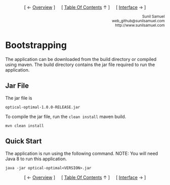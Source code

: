 <!--autoheader--><p align='center'>[ &larr; <a href='/optical-optimal/documentation/01.Overview.md#overview'>Overview</a> ]&nbsp;&nbsp;&nbsp;&nbsp;&nbsp;[ <a href='/Readme.md'>Table Of Contents</a> &uarr; ]&nbsp;&nbsp;&nbsp;&nbsp;&nbsp;[ <a href='/optical-optimal/documentation/03.Interface.md#interface'>Interface</a> &rarr; ]</p><!--/autoheader-->
<p align='right'>
<small>Sunil Samuel<br>
web_github@sunilsamuel.com<br>
http://www.sunilsamuel.com
</small>
</p>

# Bootstrapping

The application can be downloaded from the build directory or compiled using maven.  The build directory contains the jar file required to run the application.

## Jar File

The jar file is
```
optical-optimal-1.0.0-RELEASE.jar
```

To compile the jar file, run the `clean install` maven build.
```
mvn clean install
```

## Quick Start

The application is run using the following command.  NOTE: You will need Java 8 to run this application.

```
java -jar optical-optimal<VERSION>.jar
```


<!--autoheader--><p align='center'>[ &larr; <a href='/optical-optimal/documentation/01.Overview.md#overview'>Overview</a> ]&nbsp;&nbsp;&nbsp;&nbsp;&nbsp;[ <a href='/Readme.md'>Table Of Contents</a> &uarr; ]&nbsp;&nbsp;&nbsp;&nbsp;&nbsp;[ <a href='/optical-optimal/documentation/03.Interface.md#interface'>Interface</a> &rarr; ]</p><!--/autoheader-->
